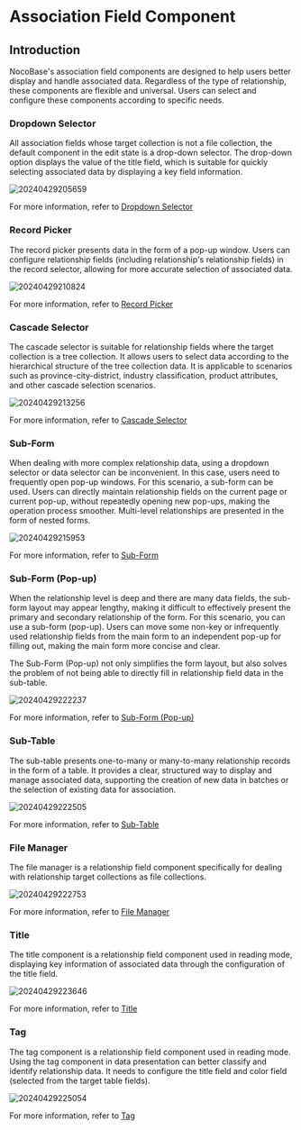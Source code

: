 # Association Field Component

## Introduction

NocoBase's association field components are designed to help users better display and handle associated data. Regardless of the type of relationship, these components are flexible and universal. Users can select and configure these components according to specific needs.

### Dropdown Selector

All association fields whose target collection is not a file collection, the default component in the edit state is a drop-down selector. The drop-down option displays the value of the title field, which is suitable for quickly selecting associated data by displaying a key field information.

![20240429205659](https://static-docs.nocobase.com/20240429205659.png)

For more information, refer to [Dropdown Selector](/handbook/ui/fields/specific/select)

### Record Picker

The record picker presents data in the form of a pop-up window. Users can configure relationship fields (including relationship's relationship fields) in the record selector, allowing for more accurate selection of associated data.

![20240429210824](https://static-docs.nocobase.com/20240429210824.png)

For more information, refer to [Record Picker](/handbook/ui/fields/specific/picker)

### Cascade Selector

The cascade selector is suitable for relationship fields where the target collection is a tree collection. It allows users to select data according to the hierarchical structure of the tree collection data. It is applicable to scenarios such as province-city-district, industry classification, product attributes, and other cascade selection scenarios.

![20240429213256](https://static-docs.nocobase.com/20240429213256.png)

For more information, refer to [Cascade Selector](/handbook/ui/fields/specific/cascade-select)

### Sub-Form

When dealing with more complex relationship data, using a dropdown selector or data selector can be inconvenient. In this case, users need to frequently open pop-up windows. For this scenario, a sub-form can be used. Users can directly maintain relationship fields on the current page or current pop-up, without repeatedly opening new pop-ups, making the operation process smoother. Multi-level relationships are presented in the form of nested forms.

![20240429215953](https://static-docs.nocobase.com/20240429215953.png)

For more information, refer to [Sub-Form](/handbook/ui/fields/specific/nester)

### Sub-Form (Pop-up)

When the relationship level is deep and there are many data fields, the sub-form layout may appear lengthy, making it difficult to effectively present the primary and secondary relationship of the form. For this scenario, you can use a sub-form (pop-up). Users can move some non-key or infrequently used relationship fields from the main form to an independent pop-up for filling out, making the main form more concise and clear.

The Sub-Form (Pop-up) not only simplifies the form layout, but also solves the problem of not being able to directly fill in relationship field data in the sub-table.

![20240429222237](https://static-docs.nocobase.com/20240429222237.gif)

For more information, refer to [Sub-Form (Pop-up)](/handbook/ui/fields/specific/popover-nester)

### Sub-Table

The sub-table presents one-to-many or many-to-many relationship records in the form of a table. It provides a clear, structured way to display and manage associated data, supporting the creation of new data in batches or the selection of existing data for association.

![20240429222505](https://static-docs.nocobase.com/20240429222505.png)

For more information, refer to [Sub-Table](/handbook/ui/fields/specific/sub-table)

### File Manager

The file manager is a relationship field component specifically for dealing with relationship target collections as file collections.

![20240429222753](https://static-docs.nocobase.com/20240429222753.png)

For more information, refer to [File Manager](/handbook/ui/fields/specific/file-manager)

### Title

The title component is a relationship field component used in reading mode, displaying key information of associated data through the configuration of the title field.

![20240429223646](https://static-docs.nocobase.com/20240429223646.png)

For more information, refer to [Title](/handbook/ui/fields/specific/title)

### Tag

The tag component is a relationship field component used in reading mode. Using the tag component in data presentation can better classify and identify relationship data. It needs to configure the title field and color field (selected from the target table fields).

![20240429225054](https://static-docs.nocobase.com/20240429225054.png)

For more information, refer to [Tag](/handbook/ui/fields/specific/tag)